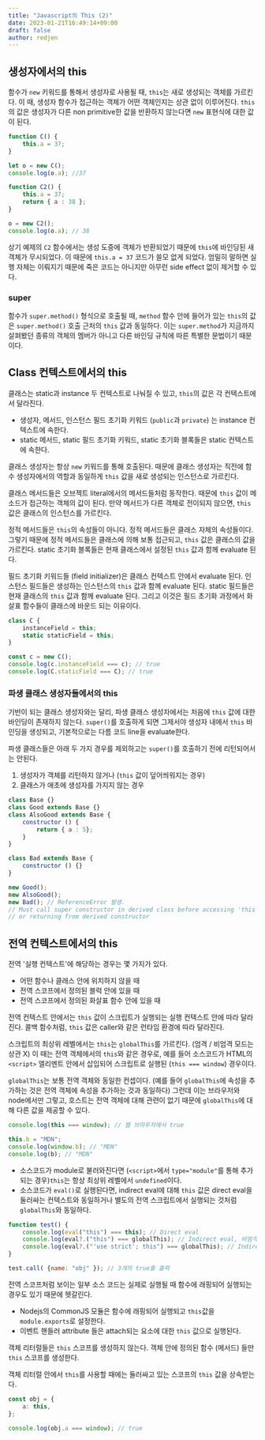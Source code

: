```yaml
---
title: "Javascript의 This (2)"
date: 2023-01-21T16:49:14+09:00
draft: false
author: redjen
---
```


## 생성자에서의 this

함수가 `new` 키워드를 통해서 생성자로 사용될 때, `this`는 새로 생성되는 객체를 가르킨다.
이 때, 생성자 함수가 접근하는 객체가 어떤 객체인지는 상관 없이 이루어진다.
`this`의 값은 생성자가 다른 non primitive한 값을 반환하지 않는다면 `new` 표현식에 대한 값이 된다.

```javascript
function C() {
    this.a = 37;
}

let o = new C();
console.log(o.a); //37

function C2() {
    this.a = 37;
    return { a : 38 };
}

o = new C2();
console.log(o.a); // 38
```

상기 예제의 `C2` 함수에서는 생성 도중에 객체가 반환되었기 때문에 `this`에 바인딩된 새 객체가 무시되었다. 이 때문에 `this.a = 37` 코드가 쓸모 없게 되었다. 엄밀히 말하면 실행 자체는 이뤄지기 때문에 죽은 코드는 아니지만 아무런 side effect 없이 제거할 수 있다.

### super

함수가 `super.method()` 형식으로 호출될 때, `method` 함수 안에 들어가 있는 `this`의 값은 `super.method()` 호출 근처의 `this` 값과 동일하다.
이는 `super.method`가 지금까지 살펴봤던 종류의 객체의 멤버가 아니고 다른 바인딩 규칙에 따른 특별한 문법이기 때문이다.

## Class 컨텍스트에서의 this

클래스는 static과 instance 두 컨텍스트로 나눠질 수 있고, `this`의 값은 각 컨텍스트에서 달라진다. 
- 생성자, 메서드, 인스턴스 필드 초기화 키워드 (`public`과 `private`) 는 instance 컨텍스트에 속한다.
- static 메서드, static 필드 초기화 키워드, static 초기화 블록들은 static 컨텍스트에 속한다. 

클래스 생성자는 항상 `new` 키워드를 통해 호출된다. 때문에 클래스 생성자는 직전에 함수 생성자에서의 역할과 동일하게 `this` 값을 새로 생성되는 인스턴스로 가르킨다.

클래스 메서드들은 오브젝트 literal에서의 메서드들처럼 동작한다. 때문에 `this` 값이 메소드가 접근하는 객체의 값이 된다. 만약 메서드가 다른 객체로 전이되지 않으면, `this` 값은 클래스의 인스턴스를 가르킨다.

정적 메서드들은 `this`의 속성들이 아니다. 정적 메서드들은 클래스 자체의 속성들이다.
그렇기 때문에 정적 메서드들은 클래스에 의해 보통 접근되고, `this` 값은 클래스의 값을 가르킨다.
static 초기화 블록들은 현재 클래스에서 설정된 `this` 값과 함께 evaluate 된다.

필드 초기화 키워드들 (field initializer)은 클래스 컨텍스트 안에서 evaluate 된다.
인스턴스 필드들은 생성하는 인스턴스의 `this` 값과 함께 evaluate 된다.
static 필드들은 현재 클래스의 `this` 값과 함께 evaluate 된다.
그리고 이것은 필드 초기화 과정에서 화살표 함수들이 클래스에 바운드 되는 이유이다.

```javascript
class C {
    instanceField = this;
    static staticField = this;
}

const c = new C();
console.log(c.instanceField === c); // true
console.log(C.staticField === C); // true
```

### 파생 클래스 생성자들에서의 this

기반이 되는 클래스 생성자와는 달리, 파생 클래스 생성자에서는 처음에 `this` 값에 대한 바인딩이 존재하지 않는다.
`super()`를 호출하게 되면 그제서야 생성자 내에서 `this` 바인딩을 생성되고, 기본적으로는 다름 코드 line을 evaluate한다.

파생 클래스들은 아래 두 가지 경우를 제외하고는 `super()`를 호출하기 전에 리턴되어서는 안된다.
1. 생성자가 객체를 리턴하지 않거나 (`this` 값이 덮어씌워지는 경우)
2. 클래스가 애초에 생성자를 가지지 않는 경우

```javascript
class Base {}
class Good extends Base {}
class AlsoGood extends Base {
    constructor () {
        return { a : 5};
    }
}

class Bad extends Base {
    constructor () {}
}

new Good();
new AlsoGood();
new Bad(); // ReferenceError 발생. 
// Must call super constructor in derived class before accessing 'this'
// or returning from derived constructor
```

## 전역 컨텍스트에서의 this

전역 '실행 컨텍스트'에 해당하는 경우는 몇 가지가 있다.
- 어떤 함수나 클래스 안에 위치하지 않을 때
- 전역 스코프에서 정의된 블럭 안에 있을 때
- 전역 스코프에서 정의된 화살표 함수 안에 있을 때

전역 컨텍스트 안에서는 `this` 값이 스크립트가 실행되는 실행 컨텍스트 안에 따라 달라진다.
콜백 함수처럼, `this` 값은 caller와 같은 런타임 환경에 따라 달라진다.

스크립트의 최상위 레벨에서는 `this`는 `globalThis`를 가르킨다. (엄격 / 비엄격 모드는 상관 X) 이 때는 전역 객체에서의 `this`와 같은 경우로, 예를 들어 소스코드가 HTML의 `<script>` 엘리멘트 안에서 삽입되어 스크립트로 실행된 (`this === window`) 경우이다. 

`globalThis`는 보통 전역 객체와 동일한 컨셉이다. (예를 들어 `globalThis`에 속성을 추가하는 것은 전역 객체에 속성을 추가하는 것과 동일하다) 그런데 이는 브라우저와 node에서만 그렇고, 호스트는 전역 객체에 대해 관련이 없기 때문에 `globalThis`에 대해 다른 값을 제공할 수 있다.

```javascript
console.log(this === window); // 웹 브라우저에서 true

this.b = "MDN";
console.log(window.b); // "MDN"
console.log(b); // "MDN"
```

- 소스코드가 module로 불러와진다면 (`<script>`에서 `type="module"`를 통해 추가되는 경우)`this`는 항상 최상위 레벨에서 `undefined`이다.
- 소스코드가 `eval()`로 실행된다면, indirect eval에 대해 `this` 값은 direct eval을 둘러싸는 컨텍스트와 동일하거나 별도의 전역 스크립트에서 실행되는 것처럼 `globalThis`와 동일하다.

```javascript
function test() {
    console.log(eval("this") === this); // Direct eval
    console.log(eval?.("this") === globalThis); // Indirect eval, 비엄격 모드
    console.log(eval?.("'use strict'; this") === globalThis); // Indirect eval, 엄격 모드
}

test.call( {name: "obj" }); // 3개의 true를 출력
```

전역 스코프처럼 보이는 일부 소스 코드는 실제로 실행될 때 함수에 래핑되어 실행되는 경우도 있기 때문에 헷갈린다. 
- Nodejs의 CommonJS 모듈은 함수에 래핑되어 실행되고 `this`값을 `module.exports`로 설정한다.
- 이벤트 핸들러 attribute 들은 attach되는 요소에 대한 `this` 값으로 실행된다.

객체 리터럴들은 `this` 스코프를 생성하지 않는다.
객체 안에 정의된 함수 (메서드) 들만 `this` 스코프를 생성한다.

객체 리터럴 안에서 `this`를 사용할 때에는 둘러싸고 있는 스코프의 `this` 값을 상속받는다.

```javascript
const obj = {
    a: this,
};

console.log(obj.a === window); // true
```

